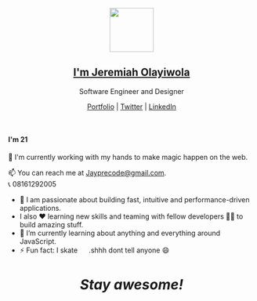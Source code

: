 <p align="center">
  <img src="https://user-images.githubusercontent.com/60290658/107558641-50a60700-6bdb-11eb-9cb3-481f40cf163c.gif" width=90 />
  <h2 align="center"><a href="">I'm Jeremiah Olayiwola</a></h2>
  <p align="center"> Software Engineer and Designer</p>
</p>

<p align="center">
  <a href="">Portfolio</a> | 
  <a href="https://twitter.com/Jayprecode">Twitter</a> |
  <a href="https://www.linkedin.com/in/jayprecode">LinkedIn</a>
</p>

<br />

<h4>I'm 21</h4>

💫 I'm currently working with my hands to make magic happen on the web. 

📫 You can reach me at Jayprecode@gmail.com.<br/>
📞 08161292005

 - 🚀 I am passionate about building fast, intuitive and performance-driven applications.
 -  I also ❤ learning new skills and teaming with fellow developers 👨‍💻 to build amazing stuff.
 - 🌱 I’m currently learning about anything and everything around JavaScript.
 - ⚡ Fun fact: I skate <img src="https://www.emoji.com/wp-content/uploads/filebase/thumbnails/icons/emoji-icon-flat-06-02-activities-sport-inline-skate-72dpi-forPersonalUseOnly.png" width="15"/> .shhh dont tell anyone 😄

<h1 align='center'><i>Stay awesome!</i></h1>


<!--
**Jayprecode/Jayprecode** is a ✨ _special_ ✨ repository because its `README.md` (this file) appears on your GitHub profile.
Here are some ideas to get you started:
- 🔭 I’m currently working on ...
- 🌱 I’m currently learning ...
- 👯 I’m looking to collaborate on ...
- 🤔 I’m looking for help with ...
- 💬 Ask me about ...
- 📫 How to reach me: ...
- 😄 Pronouns: ...
- ⚡ Fun fact: ...
-->
